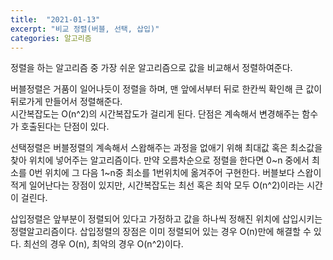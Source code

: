 ```yaml
---
title:  "2021-01-13"
excerpt: "비교 정렬(버블, 선택, 삽입)"
categories: 알고리즘
---
```

정렬을 하는 알고리즘 중 가장 쉬운 알고리즘으로 값을 비교해서 정렬하여준다.  

버블정렬은 거품이 일어나듯이 정렬을 하며, 맨 앞에서부터 뒤로 한칸씩 확인해 큰 값이 뒤로가게 만들어서 정렬해준다.  
시간복잡도는 O(n^2)의 시간복잡도가 걸리게 된다. 단점은 계속해서 변경해주는 함수가 호출된다는 단점이 있다.  

선택정렬은 버블정렬의 계속해서 스왑해주는 과정을 없애기 위해 최대값 혹은 최소값을 찾아 위치에 넣어주는 알고리즘이다.
만약 오름차순으로 정렬을 한다면 0~n 중에서 최소를 0번 위치에 그 다음 1~n중 최소를 1번위치에 옮겨주어 구현한다. 버블보다 스왑이 적게 일어난다는 장점이 있지만, 시간복잡도는 최선 혹은 최악 모두 O(n^2)이라는 시간이 걸린다.  

삽입정렬은 앞부분이 정렬되어 있다고 가정하고 값을 하나씩 정해진 위치에 삽입시키는 정렬알고리즘이다. 삽입정렬의 장점은 이미 정렬되어 있는 경우 O(n)만에 해결할 수 있다. 최선의 경우 O(n), 최악의 경우 O(n^2)이다.